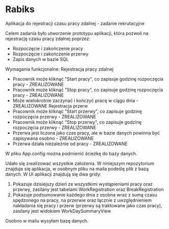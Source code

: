 # Rabiks
Aplikacja do rejestracji czasu pracy zdalnej - zadanie rekrutacyjne

Celem zadania było utworzenie prototypu aplikacji, która pozwoli na rejestrację czasu pracy zdalnej poprzez:
- Rozpoczęcie i zakończenie pracy
- Rozpoczęcie i zakończenie przerwy
- Zapis danych w bazie SQL

Wymagania funkcjonalne:
Rejestracja pracy zdalnej
- Pracownik może kliknąć "Start pracy", co zapisuje godzinę rozpoczęcia pracy - ZREALIZOWANE
- Pracownik może kliknąć "Stop pracy", co zapisuje godzinę rozpoczęcia pracy - ZREALIZOWANE
- Może wielokrotnie zaczynać i kończyć pracę w ciągu dnia - ZREALIZOWANE
Rejestracja przerw
- Pracownik może kliknąć "Start przerwy", co zapisuje godzinę rozpoczęcia przerwy - ZREALIZOWANE
- Pracownik może kliknąć "Stop przerwy", co zapisuje godzinę rozpoczęcia przerwy - ZREALIZOWANE
- Przerwa jest liczona jako czas pracy, ale w bazie danych powinna być zapisywana osobno - ZREALIZOWANE
- Przerwa działa niezależnie od pracy - ZREALIZOWANE

W pliku App.config można podmienić ścieżkę do bazy danych.

Udało się zrealizować wszystkie założenia. W niniejszym repozytorium znajduje się aplikacja, w osobnym pliku na maila podeślę plik z bazą danych.
W UI aplikacji znajdują się dwa gridy:
1. Pokazuje dzisiejszy dzień ze wszystkimi wystąpieniami pracy oraz przerwy, zasilany jest tabelami WorkRegistration oraz BreakRegistration
2. Pokazuje podsumowanie każdego dnia z osobna wraz z sumą czasu spędzonego na pracy, na przerwie oraz łącznie z uwzględnieniem nakładania się pracy i przerw (przerwy są traktowane jako czas pracy), zasilany jest widokiem WorkDaySummaryView

Osobno w mailu wysyłam bazę danych.
